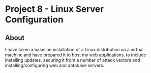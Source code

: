 # Project 8 - Linux Server Configuration

## About
I have taken a baseline installation of a Linux distribution on a virtual machine and have prepared it to host my web applications, to include installing updates, securing it from a number of attack vectors and installing/configuring web and database servers.
